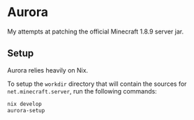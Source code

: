 # Aurora

My attempts at patching the official Minecraft 1.8.9 server jar.

## Setup

Aurora relies heavily on Nix.

To setup the `workdir` directory that will contain the sources for `net.minecraft.server`, run the following commands:

```sh
nix develop
aurora-setup
```
